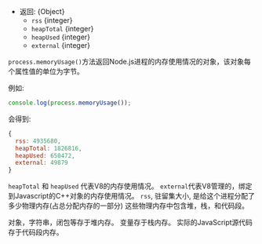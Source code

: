 <!-- YAML
added: v0.1.16
changes:
  - version: v7.2.0
    pr-url: https://github.com/nodejs/node/pull/9587
    description: Added `external` to the returned object.
-->

* 返回: {Object}
    * `rss` {integer}
    * `heapTotal` {integer}
    * `heapUsed` {integer}
    * `external` {integer}

`process.memoryUsage()`方法返回Node.js进程的内存使用情况的对象，该对象每个属性值的单位为字节。

例如:

```js
console.log(process.memoryUsage());
```

会得到:

<!-- eslint-skip -->
```js
{
  rss: 4935680,
  heapTotal: 1826816,
  heapUsed: 650472,
  external: 49879
}
```

`heapTotal` 和 `heapUsed` 代表V8的内存使用情况。
`external`代表V8管理的，绑定到Javascript的C++对象的内存使用情况。
`rss`, 驻留集大小, 是给这个进程分配了多少物理内存(占总分配内存的一部分)
这些物理内存中包含堆，栈，和代码段。

对象，字符串，闭包等存于堆内存。
变量存于栈内存。
实际的JavaScript源代码存于代码段内存。
